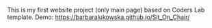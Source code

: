 This is my first website project (only main page) based on Coders Lab template. Demo: https://barbaralukowska.github.io/Sit_On_Chair/
